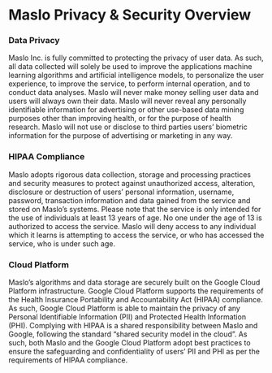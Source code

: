 # Maslo Privacy & Security Overview
### Data Privacy
Maslo Inc. is fully committed to protecting the privacy of user data. As such, all data collected will solely be used to improve the applications machine learning algorithms and artificial intelligence models, to personalize the user experience, to improve the service, to perform internal operation, and to conduct data analyses. Maslo will never make money selling user data and users will always own their data. Maslo will never reveal any personally identifiable information for advertising or other use-based data mining purposes other than improving health, or for the purpose of health research. Maslo will not use or disclose to third parties users’ biometric information for the purpose of advertising or marketing in any way.

### HIPAA Compliance
Maslo adopts rigorous data collection, storage and processing practices and security measures to protect against unauthorized access, alteration, disclosure or destruction of users’ personal information, username, password, transaction information and data gained from the service and stored on Maslo’s systems. 
Please note that the service is only intended for the use of individuals at least 13 years of age. No one under the age of 13 is authorized to access the service. Maslo will deny access to any individual which it learns is attempting to access the service, or who has accessed the service, who is under such age.

### Cloud Platform
Maslo’s algorithms and data storage are securely built on the Google Cloud Platform infrastructure. Google Cloud Platform supports the requirements of the Health Insurance Portability and Accountability Act (HIPAA) compliance. As such, Google Cloud Platform is able to maintain the privacy of any Personal Identifiable Information (PII) and Protected Health Information (PHI). Complying with HIPAA is a shared responsibility between Maslo and Google, following the standard “shared security model in the cloud”. As such, both Maslo and the Google Cloud Platform adopt best practices to ensure the safeguarding and confidentiality of users’ PII and PHI as per the requirements of HIPAA compliance.
